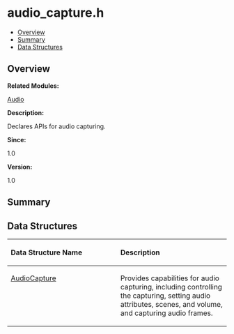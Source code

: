 # audio\_capture.h<a name="EN-US_TOPIC_0000001054718087"></a>

-   [Overview](#section1091470536165626)
-   [Summary](#section1396271571165626)
-   [Data Structures](#nested-classes)

## **Overview**<a name="section1091470536165626"></a>

**Related Modules:**

[Audio](audio.md)

**Description:**

Declares APIs for audio capturing. 

**Since:**

1.0

**Version:**

1.0

## **Summary**<a name="section1396271571165626"></a>

## Data Structures<a name="nested-classes"></a>

<a name="table1005399252165626"></a>
<table><thead align="left"><tr id="row1802511354165626"><th class="cellrowborder" valign="top" width="50%" id="mcps1.1.3.1.1"><p id="p1605402683165626"><a name="p1605402683165626"></a><a name="p1605402683165626"></a>Data Structure Name</p>
</th>
<th class="cellrowborder" valign="top" width="50%" id="mcps1.1.3.1.2"><p id="p555259417165626"><a name="p555259417165626"></a><a name="p555259417165626"></a>Description</p>
</th>
</tr>
</thead>
<tbody><tr id="row1010578110165626"><td class="cellrowborder" valign="top" width="50%" headers="mcps1.1.3.1.1 "><p id="p808469434165626"><a name="p808469434165626"></a><a name="p808469434165626"></a><a href="audiocapture.md">AudioCapture</a></p>
</td>
<td class="cellrowborder" valign="top" width="50%" headers="mcps1.1.3.1.2 "><p id="p2131452281165626"><a name="p2131452281165626"></a><a name="p2131452281165626"></a>Provides capabilities for audio capturing, including controlling the capturing, setting audio attributes, scenes, and volume, and capturing audio frames. </p>
</td>
</tr>
</tbody>
</table>

